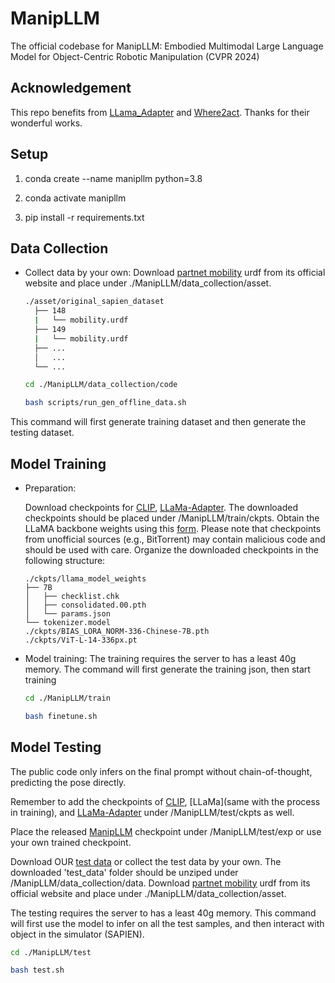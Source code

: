 # ManipLLM
The official codebase for ManipLLM:  Embodied Multimodal Large Language Model for Object-Centric Robotic Manipulation (CVPR 2024)

## Acknowledgement
This repo benefits from [LLama_Adapter](https://github.com/OpenGVLab/LLaMA-Adapter) and [Where2act](https://github.com/daerduoCarey/where2act). Thanks for their wonderful works.

## Setup
1) conda create --name manipllm python=3.8

2) conda activate manipllm

3) pip install -r requirements.txt

            
## Data Collection


- Collect data by your own: Download [partnet mobility](https://sapien.ucsd.edu/downloads) urdf from its official website and place under ./ManipLLM/data_collection/asset.
  ```bash
  ./asset/original_sapien_dataset
    ├── 148
    |   └── mobility.urdf
    ├── 149
    |   └── mobility.urdf
    ├── ...
    │   ...
    └── ...
  
  cd ./ManipLLM/data_collection/code
  
  bash scripts/run_gen_offline_data.sh

This command will first generate training dataset and then generate the testing dataset.

## Model Training
- Preparation:

  Download checkpoints for [CLIP](https://disk.pku.edu.cn/link/AA93FF7210CF0D4F428850C0F520C81453), [LLaMa-Adapter](https://disk.pku.edu.cn/link/AA682A19DB7FDA4028B112449D24BBC308). The downloaded checkpoints should be placed under /ManipLLM/train/ckpts. Obtain the LLaMA backbone weights using this [form](https://docs.google.com/forms/d/e/1FAIpQLSfqNECQnMkycAp2jP4Z9TFX0cGR4uf7b_fBxjY_OjhJILlKGA/viewform). Please note that checkpoints from unofficial sources (e.g., BitTorrent) may contain malicious code and should be used with care. Organize the downloaded checkpoints in the following structure:
    ```plaintext
    ./ckpts/llama_model_weights
    ├── 7B
    │   ├── checklist.chk
    │   ├── consolidated.00.pth
    │   └── params.json
    └── tokenizer.model
    ./ckpts/BIAS_LORA_NORM-336-Chinese-7B.pth
    ./ckpts/ViT-L-14-336px.pt
- Model training: The training requires the server to has a least 40g memory. The command will first generate the training json, then start training

  
  ```bash
  cd ./ManipLLM/train
  
  bash finetune.sh

## Model Testing
The public code only infers on the final prompt without chain-of-thought, predicting the pose directly. 

Remember to add the checkpoints of [CLIP](https://disk.pku.edu.cn/link/AA93FF7210CF0D4F428850C0F520C81453), [LLaMa](same with the process in training), and [LLaMa-Adapter](https://disk.pku.edu.cn/link/AA682A19DB7FDA4028B112449D24BBC308) under /ManipLLM/test/ckpts as well.

Place the released [ManipLLM](todo) checkpoint under /ManipLLM/test/exp or use your own trained checkpoint.

Download OUR [test data](https://disk.pku.edu.cn/link/AA103C5B00398E4E4089903CB06AC09D8C) or collect the test data by your own. The downloaded 'test_data' folder should be unziped under /ManipLLM/data_collection/data. Download [partnet mobility](https://sapien.ucsd.edu/downloads) urdf from its official website and place under ./ManipLLM/data_collection/asset.

The testing requires the server to has a least 40g memory. This command will first use the model to infer on all the test samples, and then interact with object in the simulator (SAPIEN).
  
  ```bash
  cd ./ManipLLM/test
  
  bash test.sh

